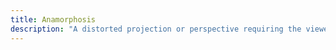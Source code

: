 ```yaml
---
title: Anamorphosis
description: "A distorted projection or perspective requiring the viewer to use special devices or occupy a specific vantage point to reconstitute the intended image or message"
---
```

